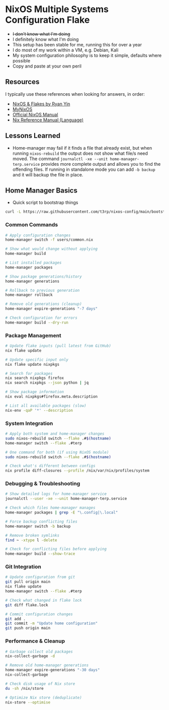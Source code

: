 # NixOS Multiple Systems Configuration Flake

- ~~I don't know what I'm doing~~
- I definitely know what I'm doing
- This setup has been stable for me, running this for over a year
- I do most of my work within a VM, e.g. Debian, Kali
- My system configuration philosophy is to keep it simple, defaults where possible
- Copy and paste at your own peril

## Resources

I typically use these references when looking for answers, in order:

- [NixOS & Flakes by Ryan Yin](https://nixos-and-flakes.thiscute.world/)
- [MyNixOS](https://mynixos.com/)
- [Official NixOS Manual](https://nixos.org/manual/nixos/stable/)
- [Nix Reference Manual (Language)](https://nix.dev/manual/nix/2.26/language/)

## Lessons Learned

- Home-manager may fail if it finds a file that already exist, but when running `nixos-rebuild` the output does not show what file/s need moved. The command `journalctl -xe --unit home-manager-terp.service` provides more complete output and allows you to find the offending files. If running in standalone mode you can add `-b backup` and it will backup the file in place.

## Home Manager Basics

- Quick script to bootstrap things

```bash
curl -L https://raw.githubusercontent.com/t3rp/nixos-config/main/bootstrap.sh | bash
```

### Common Commands

```bash
# Apply configuration changes
home-manager switch -f users/common.nix

# Show what would change without applying
home-manager build

# List installed packages
home-manager packages

# Show package generations/history
home-manager generations

# Rollback to previous generation
home-manager rollback

# Remove old generations (cleanup)
home-manager expire-generations "-7 days"

# Check configuration for errors
home-manager build --dry-run
```

### Package Management

```bash
# Update flake inputs (pull latest from GitHub)
nix flake update

# Update specific input only
nix flake update nixpkgs

# Search for packages
nix search nixpkgs firefox
nix search nixpkgs --json python | jq

# Show package information
nix eval nixpkgs#firefox.meta.description

# List all available packages (slow)
nix-env -qaP '*' --description
```

### System Integration

```bash
# Apply both system and home-manager changes
sudo nixos-rebuild switch --flake .#$(hostname)
home-manager switch --flake .#terp

# One command for both (if using NixOS module)
sudo nixos-rebuild switch --flake .#$(hostname)

# Check what's different between configs
nix profile diff-closures --profile /nix/var/nix/profiles/system
```

### Debugging & Troubleshooting

```bash
# Show detailed logs for home-manager service
journalctl --user -xe --unit home-manager-terp.service

# Check which files home-manager manages
home-manager packages | grep -E "\.config|\.local"

# Force backup conflicting files
home-manager switch -b backup

# Remove broken symlinks
find ~ -xtype l -delete

# Check for conflicting files before applying
home-manager build --show-trace
```

### Git Integration

```bash
# Update configuration from git
git pull origin main
nix flake update
home-manager switch --flake .#terp

# Check what changed in flake lock
git diff flake.lock

# Commit configuration changes
git add .
git commit -m "Update home configuration"
git push origin main
```

### Performance & Cleanup

```bash
# Garbage collect old packages
nix-collect-garbage -d

# Remove old home-manager generations
home-manager expire-generations "-30 days"
nix-collect-garbage

# Check disk usage of Nix store
du -sh /nix/store

# Optimize Nix store (deduplicate)
nix-store --optimise
```

